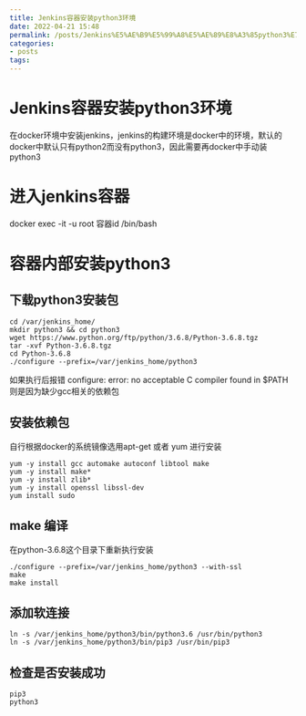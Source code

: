 ```yaml
---
title: Jenkins容器安装python3环境
date: 2022-04-21 15:48
permalink: /posts/Jenkins%E5%AE%B9%E5%99%A8%E5%AE%89%E8%A3%85python3%E7%8E%AF%E5%A2%83
categories:
- posts
tags: 
---
```

# Jenkins容器安装python3环境

在docker环境中安装jenkins，jenkins的构建环境是docker中的环境，默认的docker中默认只有python2而没有python3，因此需要再docker中手动装python3

# 进入jenkins容器

docker exec -it -u root 容器id /bin/bash

# 容器内部安装python3

## 下载python3安装包

```
cd /var/jenkins_home/
mkdir python3 && cd python3
wget https://www.python.org/ftp/python/3.6.8/Python-3.6.8.tgz
tar -xvf Python-3.6.8.tgz
cd Python-3.6.8
./configure --prefix=/var/jenkins_home/python3
```

如果执行后报错 configure: error: no acceptable C compiler found in $PATH 则是因为缺少gcc相关的依赖包

## 安装依赖包

自行根据docker的系统镜像选用apt-get 或者 yum 进行安装

```
yum -y install gcc automake autoconf libtool make
yum -y install make*
yum -y install zlib*
yum -y install openssl libssl-dev
yum install sudo
```

## make 编译

在python-3.6.8这个目录下重新执行安装

```
./configure --prefix=/var/jenkins_home/python3 --with-ssl
make
make install
```

## 添加软连接

```
ln -s /var/jenkins_home/python3/bin/python3.6 /usr/bin/python3
ln -s /var/jenkins_home/python3/bin/pip3 /usr/bin/pip3
```

## 检查是否安装成功

```
pip3
python3
```
